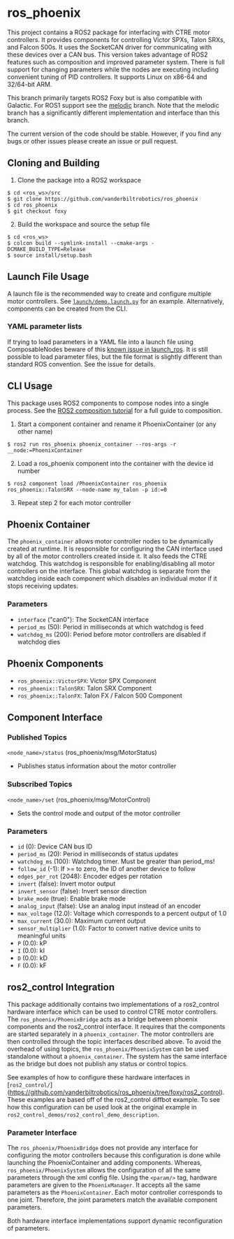 # ros_phoenix
This project contains a ROS2 package for interfacing with CTRE motor controllers. It provides components for controlling Victor SPXs, Talon SRXs, and Falcon 500s. It uses the SocketCAN driver for communicating with these devices over a CAN bus. This version takes advantage of ROS2 features such as composition and improved parameter system. There is full support for changing parameters while the nodes are executing including convenient tuning of PID controllers. It supports Linux on x86-64 and 32/64-bit ARM.

This branch primarily targets ROS2 Foxy but is also compatible with Galactic. For ROS1 support see the [melodic](https://github.com/vanderbiltrobotics/ros_phoenix/tree/melodic) branch. Note that the melodic branch has a significantly different implementation and interface than this branch.

The current version of the code should be stable. However, if you find any bugs or other issues please create an issue or pull request.

## Cloning and Building
1. Clone the package into a ROS2 workspace
```
$ cd <ros_ws>/src
$ git clone https://github.com/vanderbiltrobotics/ros_phoenix
$ cd ros_phoenix
$ git checkout foxy
```
2. Build the workspace and source the setup file
```
$ cd <ros_ws>
$ colcon build --symlink-install --cmake-args -DCMAKE_BUILD_TYPE=Release
$ source install/setup.bash
```

## Launch File Usage
A launch file is the recommended way to create and configure multiple motor controllers. See [`launch/demo.launch.py`](https://github.com/vanderbiltrobotics/ros_phoenix/blob/foxy/launch/demo.launch.py) for an example. Alternatively, components can be created from the CLI.

### YAML parameter lists
If trying to load parameters in a YAML file into a launch file using ComposableNodes beware of this [known issue in launch_ros](https://github.com/ros2/launch_ros/issues/156). It is still possible to load parameter files, but the file format is slightly different than standard ROS convention. See the issue for details.

## CLI Usage
This package uses ROS2 components to compose nodes into a single process. See the [ROS2 composition tutorial](https://index.ros.org/doc/ros2/Tutorials/Composition/) for a full guide to composition.

1. Start a component container and rename it PhoenixContainer (or any other name)
```
$ ros2 run ros_phoenix phoenix_container --ros-args -r __node:=PhoenixContainer
```
2. Load a ros_phoenix component into the container with the device id number
```
$ ros2 component load /PhoenixContainer ros_phoenix ros_phoenix::TalonSRX --node-name my_talon -p id:=0
```
3. Repeat step 2 for each motor controller

## Phoenix Container
The `phoenix_container` allows motor controller nodes to be dynamically created at runtime. It is responsible for configuring the CAN interface used by all of the motor controllers created inside it. It also feeds the CTRE watchdog. This watchdog is responsible for enabling/disabling all motor controllers on the interface. This global watchdog is separate from the watchdog inside each component which disables an individual motor if it stops receiving updates.

### Parameters
- `interface` ("can0"): The SocketCAN interface
- `period_ms` (50): Period in milliseconds at which watchdog is feed
- `watchdog_ms` (200): Period before motor controllers are disabled if watchdog dies

## Phoenix Components
- `ros_phoenix::VictorSPX`: Victor SPX Component
- `ros_phoenix::TalonSRX`: Talon SRX Component
- `ros_phoenix::TalonFX`: Talon FX / Falcon 500 Component

## Component Interface
### Published Topics
`<node_name>/status` (ros_phoenix/msg/MotorStatus)
- Publishes status information about the motor controller

### Subscribed Topics
`<node_name>/set` (ros_phoenix/msg/MotorControl)
- Sets the control mode and output of the motor controller

### Parameters
- `id` (0): Device CAN bus ID
- `period_ms` (20): Period in milliseconds of status updates
- `watchdog_ms` (100): Watchdog timer. Must be greater than period_ms!
- `follow_id` (-1): If >= to zero, the ID of another device to follow
- `edges_per_rot` (2048): Encoder edges per rotation
- `invert` (false): Invert motor output
- `invert_sensor` (false): Invert sensor direction
- `brake_mode` (true): Enable brake mode
- `analog_input` (false): Use an analog input instead of an encoder
- `max_voltage` (12.0): Voltage which corresponds to a percent output of 1.0
- `max_current` (30.0): Maximum current output
- `sensor_multiplier` (1.0): Factor to convert native device units to meaningful units
- `P` (0.0): kP
- `I` (0.0): kI
- `D` (0.0): kD
- `F` (0.0): kF

## ros2_control Integration
This package additionally contains two implementations of a ros2_control hardware interface
which can be used to control CTRE motor controllers. The `ros_phoenix/PhoenixBridge` acts as
a bridge between phoenix components and the ros2_control interface. It requires that the
components are started separately in a `phoenix_container`. The motor controllers are then
controlled through the topic interfaces described above. To avoid the overhead of using
topics, the `ros_phoenix/PhoenixSystem` can be used standalone without a `phoenix_container`.
The system has the same interface as the bridge but does not publish any status or control
topics.

See examples of how to configure these hardware interfaces in [`ros2_control/`]
(https://github.com/vanderbiltrobotics/ros_phoenix/tree/foxy/ros2_control). These examples
are based off of the ros2_control diffbot example. To see how this configuration can be used
look at the original example in `ros2_control_demos/ros2_control_demo_description`.

### Parameter Interface
The `ros_phoenix/PhoenixBridge` does not provide any interface for configuring the motor
controllers because this configuration is done while launching the PhoenixContainer and
adding components. Whereas, `ros_phoenix/PhoenixSystem` allows the configuration of all
the same parameters through the xml config file. Using the `<param/>` tag, hardware
parameters are given to the `PhoenixManager`. It accepts all the same parameters
as the `PhoenixContainer`. Each motor controller corresponds to one joint. Therefore,
the joint parameters match the available component parameters.

Both hardware interface implementations support dynamic reconfiguration of parameters.